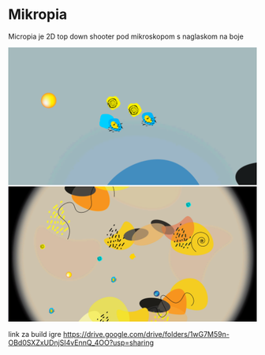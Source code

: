 # Mikropia
Micropia je 2D top down shooter pod mikroskopom s naglaskom na boje

![Screenshoot](Screenshot3.png)
![Screenshoot](Screenshot2.png)

link za build igre
https://drive.google.com/drive/folders/1wG7M59n-OBd0SXZxUDnjSI4vEnnQ_4OO?usp=sharing
